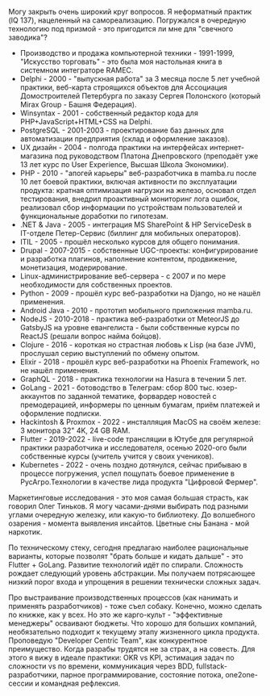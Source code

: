 Могу закрыть очень широкий круг вопросов. Я неформатный практик (IQ 137), нацеленный на самореализацию. Погружался в очередную технологию под призмой - это пригодится ли мне для "свечного заводика"?

- Производство и продажа компьютерной техники - 1991-1999, "Искусство торговать" - это была моя настольная книга в системном интеграторе RAMEC.
- Delphi - 2000 - "выпускная работа" за 3 месяца после 5 лет учебной практики, веб-карта строящихся объектов для Ассоциация Домостроителей Петербурга по заказу Сергея Полонского (который Mirax Group - Башня Федерация).
- Winsyntax - 2001 - собственный редактор кода для PHP+JavaScript+HTML+CSS на Delphi.
- PostgreSQL - 2001-2003 - проектирование баз данных для автоматизации предприятия (склад и оформление заказов).
- UX дизайн - 2004 - полгода практики на интерфейсах интернет-магазина под руководством Платона Днепровского (преподаёт уже 13 лет курс по User Experience, Высшая Школа Экономики).
- PHP - 2010 - "апогей карьеры" веб-разработчика в mamba.ru после 10 лет боевой практики, включая активности по эксплуатации продукта: кратная оптимизация нагрузки на железо, основал отдел тестирования, внедрил проактивный мониторинг лога ошибок, реализовал сбор информации по устройствам пользователей и функциональные доработки по гипотезам.
- .NET & Java - 2005 - интеграция MS SharePoint & HP ServiceDesk в IT-отделе Петер-Сервис (биллинг для мобильных операторов).
- ITIL - 2005 - прошёл несколько курсов для общего понимания.
- Drupal - 2007-2015 - собственные UGC-проекты: конфигурирование и разработка плагинов, наполнение контентом, продвижение, монетизация, модерирование.
- Linux-администрирование веб-сервера - с 2007 и по мере необходимости для собственных проектов.
- Python - 2009 - прошёл курс веб-разработки на Django, но не нашёл применения.
- Android Java - 2010 - прототип мобильного приложения mamba.ru.
- NodeJS - 2010-2018 - практика веб-разработки от MeteorJS до GatsbyJS на уровне евангелиста - были собственные курсы по ReactJS (решали вопрос найма бойцов).
- Clojure - 2016 - короткая но страстная любовь к Lisp (на базе JVM), прослушал серию выступлений по обмену опытом.
- Elixir - 2018 - прошёл курс веб-разработки на Phoenix Framework, но не нашёл применения.
- GraphQL - 2018 - практика технологии на Hasura в течении 5 лет.
- GoLang - 2021 - ботоводство в Телеграм: сбор 800 тыс. юзер-аккаунтов по заданной тематике, форвардер новостей с премодерацией, информеры по ценным бумагам, приём платежей и оформление подписки.
- Hackintosh & Proxmox - 2022 - инсталляция MacOS на своём железе: 3 монитора 32" 4K, 24 GB RAM.
- Flutter - 2019-2022 - live-code трансляции в Ютубе для регулярной практики разработчика и исследователя, осенью 2020-ого были собственные курсы (учитель учится у своих учеников).
- Kubernetes - 2022 - очень поздно дотянулся, сейчас прибываю в процессе погружения, успел пощупать боевое применение в РусАгро.Технологии в качестве лида продукта "Цифровой Фермер".

Маркетинговые исследования - это моя самая большая страсть, как говорил Олег Тиньков. Я могу часами-днями выбирать под разными углами очередную железку, или какую-то библиотеку. До волшебного озарения - момента выявления инсайтов. Цветные сны Банана - мой наркотик.

По техническому стеку, сегодня предлагаю наиболее рациональные варианты, которые позволят "брать больше и кидать дальше" - это Flutter + GoLang. Развитие технологий идёт по спирали. Сложность рождает следующий уровень абстракции. Мы получаем потрясающее низкий порог входа и упрощения в решении технически сложных задач.

Про выстраивание производственных процессов (как нанимать и применять разработчиков) - тоже съел собаку. Конечно, можно сделать по книжке, как у всех. Но это же карго-культ - "эффективные менеджеры" осваивают бюджеты. Что хорошо для больших компаний, необязательно подходит к текущему этапу жизненного цикла продукта. Проповедую "Developer Centric Team", как конкурентное преимущество. Когда разрабы трудятся не за страх, а на совесть. Для этого я вижу в идеале практики: OKR vs KPI, эстимация задач по сложности vs по времени, коммуникация через BDD, fullstack-разработчики, парное программирование, состояние потока, one2one-сессии и командная рефлексия.
